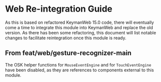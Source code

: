 # Web Re-integration Guide

As this is based on refactored KeymanWeb 15.0 code, there will eventually come a time to integrate this
module into KeymanWeb and replace the old version.  As there has been some refactoring, this document
will list notable changes to facilitate reintegration once this module is ready.

## From feat/web/gesture-recognizer-main

The OSK helper functions for `MouseEventEngine` and for `TouchEventEngine` have been disabled, as they
are references to components external to this module.



